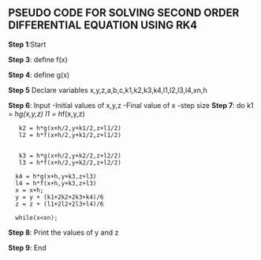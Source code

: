 ## **PSEUDO CODE FOR SOLVING SECOND ORDER DIFFERENTIAL EQUATION USING RK4**

**Step 1**:Start

**Step 3**: define f(x)

**Step 4**: define g(x)

**Step 5** Declare variables x,y,z,a,b,c,k1,k2,k3,k4,l1,l2,l3,l4,xn,h

**Step 6**: Input 
      -Initial values of x,y,z
      -Final value of x
      -step size
**Step 7**: do
       k1 = h*g(x,y,z)
       l1 = h*f(x,y,z)

       k2 = h*g(x+h/2,y+k1/2,z+l1/2)
       l2 = h*f(x+h/2,y+k1/2,z+l1/2)


       k3 = h*g(x+h/2,y+k2/2,z+l2/2)
       l3 = h*f(x+h/2,y+k2/2,z+l2/2)

      k4 = h*g(x+h,y+k3,z+l3)
      l4 = h*f(x+h,y+k3,z+l3)
      x = x+h;
      y = y + (k1+2k2+2k3+k4)/6
      z = z + (l1+2l2+2l3+l4)/6

      while(x<xn);

**Step 8**: Print the values of y and z

**Step 9**: End

        

       

        